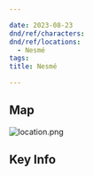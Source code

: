```yaml
---

date: 2023-08-23
dnd/ref/characters:
dnd/ref/locations:
  - Nesmé
tags:
title: Nesmé

---
```


## Map

![location.png](/images/dnd/location.png)

## Key Info

